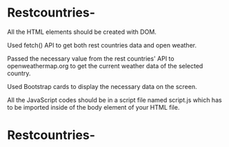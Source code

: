 # Restcountries-

All the HTML elements should be created with DOM. 

Used  fetch() API to get both rest countries data and open weather.

Passed the necessary value from the rest countries' API to openweathermap.org to get the current weather data of the selected country.

Used Bootstrap cards to display the necessary data on the screen.

All the JavaScript codes should be in a script file named script.js which has to be imported inside of the body element of your HTML file.

# Restcountries-
